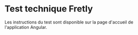 # Test technique Fretly

Les instructions du test sont disponible sur la page d'accueil de l'application Angular.
